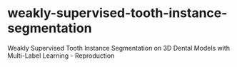 # weakly-supervised-tooth-instance-segmentation
Weakly Supervised Tooth Instance Segmentation on 3D Dental Models with Multi-Label Learning - Reproduction
